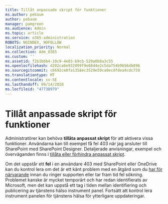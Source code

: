 ```yaml
---
title: Tillåt anpassade skript för funktioner
ms.author: pebaum
author: pebaum
manager: pamgreen
ms.audience: Admin
ms.topic: article
ms.service: o365-administration
ROBOTS: NOINDEX, NOFOLLOW
localization_priority: Normal
ms.collection: Adm_O365
ms.custom: ''
ms.assetid: f2b1b6b4-10c9-4e83-b9cb-529a0b8a3c55
ms.openlocfilehash: d202ca6e932099f9e68d4e2c5da754b9b56db896
ms.sourcegitcommit: c6692ce0fa1358ec3529e59ca0ecdfdea4cdc759
ms.translationtype: MT
ms.contentlocale: sv-SE
ms.lasthandoff: 09/14/2020
ms.locfileid: "47738979"
---
```

# <a name="allow-custom-script-to-enable-features"></a>Tillåt anpassade skript för funktioner

Administratörer kan behöva **tillåta anpassat skript** för att aktivera vissa funktioner. Användarna kan till exempel få fel 403 när jag ansluter till SharePoint med SharePoint Designer. Detaljerade anvisningar, exempel och överväganden finns i [tillåta eller förhindra anpassat skript](https://docs.microsoft.com/sharepoint/allow-or-prevent-custom-script).

Om det uppstår ett **fel** i en användare 403 med SharePoint eller OneDrive kan du kontrol lera om det är ett känt problem med en åtgärd som du [har för närvarande](https://admin.microsoft.com/AdminPortal/Home#/servicehealth) innan du ringer supporten eller tar fram tid fel sökning. Problemet kanske är mycket temporärt och har redan identifierats av Microsoft, men det kan uppstå ett tag i tiden mellan identifiering och publicering av tjänstens hälso instrument panel. Fortsätt att kontrol lera instrument panelen för tjänstens hälsa för ytterligare uppdateringar.

